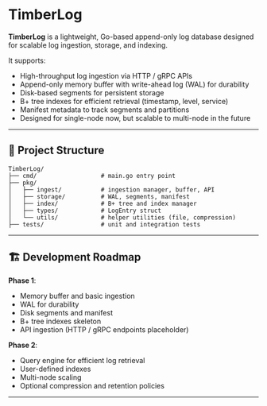 # TimberLog

**TimberLog** is a lightweight, Go-based append-only log database designed for scalable log ingestion, storage, and indexing.  

It supports:

- High-throughput log ingestion via HTTP / gRPC APIs  
- Append-only memory buffer with write-ahead log (WAL) for durability  
- Disk-based segments for persistent storage  
- B+ tree indexes for efficient retrieval (timestamp, level, service)  
- Manifest metadata to track segments and partitions  
- Designed for single-node now, but scalable to multi-node in the future  

---

## 📂 Project Structure

```
TimberLog/
├── cmd/                  # main.go entry point
├── pkg/
│   ├── ingest/           # ingestion manager, buffer, API
│   ├── storage/          # WAL, segments, manifest
│   ├── index/            # B+ tree and index manager
│   ├── types/            # LogEntry struct
│   └── utils/            # helper utilities (file, compression)
├── tests/                # unit and integration tests
```

---

## 🏗️ Development Roadmap

**Phase 1**:

- Memory buffer and basic ingestion  
- WAL for durability  
- Disk segments and manifest  
- B+ tree indexes skeleton  
- API ingestion (HTTP / gRPC endpoints placeholder)  

**Phase 2**:

- Query engine for efficient log retrieval  
- User-defined indexes  
- Multi-node scaling  
- Optional compression and retention policies  

---
